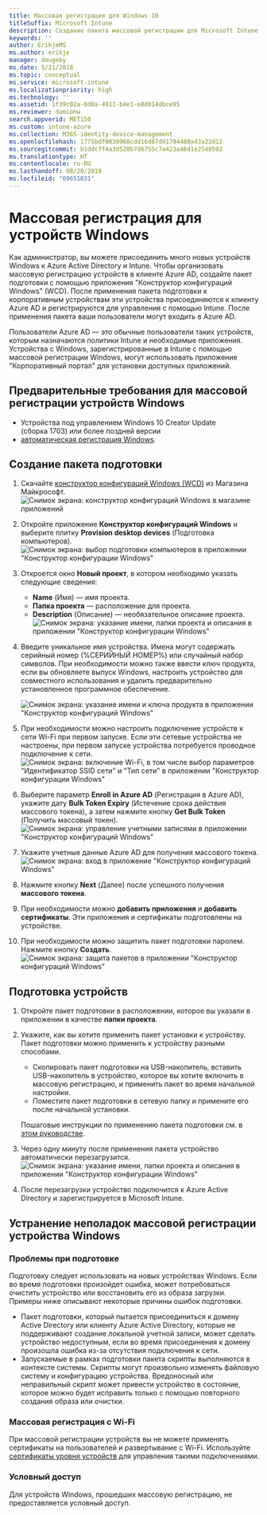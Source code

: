 ```yaml
---
title: Массовая регистрация для Windows 10
titleSuffix: Microsoft Intune
description: Создание пакета массовой регистрации для Microsoft Intune
keywords: ''
author: ErikjeMS
ms.author: erikje
manager: dougeby
ms.date: 5/21/2018
ms.topic: conceptual
ms.service: microsoft-intune
ms.localizationpriority: high
ms.technology: ''
ms.assetid: 1f39c02a-8d8a-4911-b4e1-e8d014dbce95
ms.reviewer: damionw
search.appverid: MET150
ms.custom: intune-azure
ms.collection: M365-identity-device-management
ms.openlocfilehash: 1775bdf0030968cdd16d87d91794480a43a22d12
ms.sourcegitcommit: b1ddc7f4a3d520b7d6755c7a423a46d1e2548592
ms.translationtype: HT
ms.contentlocale: ru-RU
ms.lasthandoff: 08/20/2019
ms.locfileid: "69651031"
---
```

# <a name="bulk-enrollment-for-windows-devices"></a>Массовая регистрация для устройств Windows

Как администратор, вы можете присоединить много новых устройств Windows к Azure Active Directory и Intune. Чтобы организовать массовую регистрацию устройств в клиенте Azure AD, создайте пакет подготовки с помощью приложения "Конструктор конфигураций Windows" (WCD). После применения пакета подготовки к корпоративным устройствам эти устройства присоединяются к клиенту Azure AD и регистрируются для управления с помощью Intune. После применения пакета ваши пользователи могут входить в Azure AD.

Пользователи Azure AD — это обычные пользователи таких устройств, которым назначаются политики Intune и необходимые приложения. Устройства с Windows, зарегистрированные в Intune с помощью массовой регистрации Windows, могут использовать приложение "Корпоративный портал" для установки доступных приложений. 

## <a name="prerequisites-for-windows-devices-bulk-enrollment"></a>Предварительные требования для массовой регистрации устройств Windows

- Устройства под управлением Windows 10 Creator Update (сборка 1703) или более поздней версии
- [автоматическая регистрация Windows](windows-enroll.md#enable-windows-10-automatic-enrollment).

## <a name="create-a-provisioning-package"></a>Создание пакета подготовки

1. Скачайте [конструктор конфигураций Windows (WCD)](https://www.microsoft.com/store/apps/9nblggh4tx22) из Магазина Майкрософт.
   ![Снимок экрана: конструктор конфигураций Windows в магазине приложений](media/bulk-enroll-store.png)

2. Откройте приложение **Конструктор конфигураций Windows** и выберите плитку **Provision desktop devices** (Подготовка компьютеров).
   ![Снимок экрана: выбор подготовки компьютеров в приложении "Конструктор конфигурации Windows"](media/bulk-enroll-select.png)

3. Откроется окно **Новый проект**, в котором необходимо указать следующие сведения:
   - **Name** (Имя) — имя проекта.
   - **Папка проекта** — расположение для проекта.
   - **Description** (Описание) — необязательное описание проекта. ![Снимок экрана: указание имени, папки проекта и описания в приложении "Конструктор конфигурации Windows"](media/bulk-enroll-name.png)

4. Введите уникальное имя устройства. Имена могут содержать серийный номер (%СЕРИЙНЫЙ НОМЕР%) или случайный набор символов. При необходимости можно также ввести ключ продукта, если вы обновляете выпуск Windows, настроить устройство для совместного использования и удалить предварительно установленное программное обеспечение.
   
   ![Снимок экрана: указание имени и ключа продукта в приложении "Конструктор конфигураций Windows"](media/bulk-enroll-device.png)

5. При необходимости можно настроить подключение устройств к сети Wi-Fi при первом запуске.  Если эти сетевые устройства не настроены, при первом запуске устройства потребуется проводное подключение к сети.
   ![Снимок экрана: включение Wi-Fi, в том числе выбор параметров "Идентификатор SSID сети" и "Тип сети" в приложении "Конструктор конфигурации Windows"](media/bulk-enroll-network.png)

6. Выберите параметр **Enroll in Azure AD** (Регистрация в Azure AD), укажите дату **Bulk Token Expiry** (Истечение срока действия массового токена), а затем нажмите кнопку **Get Bulk Token** (Получить массовый токен).
   ![Снимок экрана: управление учетными записями в приложении "Конструктор конфигураций Windows"](media/bulk-enroll-account.png)

7. Укажите учетные данные Azure AD для получения массового токена.
   ![Снимок экрана: вход в приложение "Конструктор конфигураций Windows"](media/bulk-enroll-cred.png)

8. Нажмите кнопку **Next** (Далее) после успешного получения **массового токена**.

9. При необходимости можно **добавить приложения** и **добавить сертификаты**. Эти приложения и сертификаты подготовлены на устройстве.

10. При необходимости можно защитить пакет подготовки паролем.  Нажмите кнопку **Создать**.
    ![Снимок экрана: защита пакетов в приложении "Конструктор конфигураций Windows"](media/bulk-enroll-create.png)

## <a name="provision-devices"></a>Подготовка устройств

1. Откройте пакет подготовки в расположении, которое вы указали в приложении в качестве **папки проекта**.

2. Укажите, как вы хотите применить пакет установки к устройству.  Пакет подготовки можно применить к устройству разными способами.
   - Скопировать пакет подготовки на USB-накопитель, вставить USB-накопитель в устройство, которое вы хотите включить в массовую регистрацию, и применить пакет во время начальной настройки.
   - Поместите пакет подготовки в сетевую папку и примените его после начальной установки.

   Пошаговые инструкции по применению пакета подготовки см. в [этом руководстве](https://technet.microsoft.com/itpro/windows/configure/provisioning-apply-package).

3. Через одну минуту после применения пакета устройство автоматически перезагрузится.
   ![Снимок экрана: указание имени, папки проекта и описания в приложении "Конструктор конфигурации Windows"](media/bulk-enroll-add.png)

4. После перезагрузки устройство подключится к Azure Active Directory и зарегистрируется в Microsoft Intune.

## <a name="troubleshooting-windows-bulk-enrollment"></a>Устранение неполадок массовой регистрации устройства Windows

### <a name="provisioning-issues"></a>Проблемы при подготовке
Подготовку следует использовать на новых устройствах Windows. Если во время подготовки произойдет ошибка, может потребоваться очистить устройство или восстановить его из образа загрузки. Примеры ниже описывают некоторые причины ошибок подготовки.

- Пакет подготовки, который пытается присоединиться к домену Active Directory или клиенту Azure Active Directory, которые не поддерживают создание локальной учетной записи, может сделать устройство недоступным, если во время присоединения к домену произошла ошибка из-за отсутствия подключения к сети.
- Запускаемые в рамках подготовки пакета скрипты выполняются в контексте системы. Скрипты могут произвольно изменять файловую систему и конфигурацию устройства. Вредоносный или неправильный скрипт может привести устройство в состояние, которое можно будет исправить только с помощью повторного создания образа или очистки.

### <a name="bulk-enrollment-with-wi-fi"></a>Массовая регистрация с Wi-Fi 

При массовой регистрации устройств вы не можете применять сертификаты на пользователей и развертывание с Wi-Fi. Используйте [сертификаты уровня устройств](certificates-configure.md) для управления такими подключениями. 

### <a name="conditional-access"></a>Условный доступ
Для устройств Windows, прошедших массовую регистрацию, не предоставляется условный доступ.
